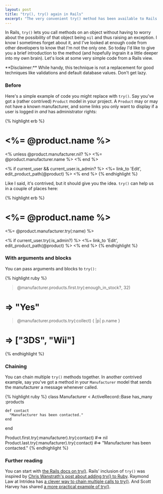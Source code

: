 ```yaml
---
layout: post
title: "try(), try() again in Rails"
excerpt: "The very convenient try() method has been available to Rails developers since version 2.3, but it's easy to forget if you're not in the habit of using it. Here's a brief primer."
---
```


In Rails, `try()` lets you call methods on an object without having to worry about the possibility of that object being `nil` and thus raising an exception. I know I sometimes forget about it, and I've looked at enough code from other developers to know that I'm not the only one. So today I'd like to give you a brief introduction to the method (and hopefully ingrain it a little deeper into my own brain). Let's look at some very simple code from a Rails view.

<div class="box note">
  **Disclaimer:** While handy, this technique is not a replacement for good techniques like validations and default database values. Don't get lazy.
</div>

### Before

Here's a simple example of code you might replace with `try()`. Say you've got a (rather contrived) `Product` model in your project. A `Product` may or may not have a known manufacturer, and some links you only want to display if a user is logged in _and_ has administrator rights:

{% highlight erb %}
  <!-- products/show.html.erb (before) -->
  <h1><%= @product.name %></h1>

  <% unless @product.manufacturer.nil? %>
    <%= @product.manufacturer.name %>
  <% end %>

  <% if current_user && current_user.is_admin? %>
    <%= link_to 'Edit', edit_product_path(@product) %>
  <% end %>
{% endhighlight %}

Like I said, it's contrived, but it should give you the idea. `try()` can help us in a couple of places here:

{% highlight erb %}
  <!-- products/show.html.erb (after) -->
  <h1><%= @product.name %></h1>

  <%= @product.manufacturer.try(:name) %>

  <% if current_user.try(:is_admin?) %>
    <%= link_to 'Edit', edit_product_path(@product) %>
  <% end %>
{% endhighlight %}

### With arguments and blocks

You can pass arguments and blocks to `try():`

{% highlight ruby %}

  > @manufacturer.products.first.try(:enough_in_stock?, 32)
  # => "Yes"
  
  > @manufacturer.products.try(:collect) { |p| p.name }
  # => ["3DS", "Wii"]
  
{% endhighlight %}

### Chaining

You can chain multiple `try()` methods together. In another contrived example, say you've got a method in your `Manufacturer` model that sends the manufacturer a message whenever called.

{% highlight ruby %}
  class Manufacturer < ActiveRecord::Base
    has_many  :products

    def contact
      "Manufacturer has been contacted."
    end
  end

  Product.first.try(:manufacturer).try(:contact)
  #=> nil 
  Product.last.try(:manufacturer).try(:contact)
  #=> "Manufacturer has been contacted."
{% endhighlight %}

### Further reading

You can start with [the Rails docs on try()](http://api.rubyonrails.org/classes/Object.html#method-i-try). Rails' inclusion of `try()` was inspired by [Chris Wanstrath's post about adding try() to Ruby](http://ozmm.org/posts/try.html). Raymond Law at Intridea has [a clever way to chain multiple calls to try()](http://intridea.com/2010/11/2/calling-methods-on-potential-nil-objects-in-rails?blog=company). And Scott Harvey has shared [a more practical example of try()](http://blog.scottharvey.co/blog/2010/7/5/ruby-on-rails-try-method.html).
